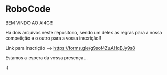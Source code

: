 # RoboCode

BEM VINDO AO AI4G!!!

Há dois arquivos neste repositorio, sendo um deles as regras para a nossa competição e o outro para a vossa inscrição!!

Link para inscrição --> https://forms.gle/g9sof4ZuAHqEJy9s8

Estamos a espera da vossa presença... 

:)

